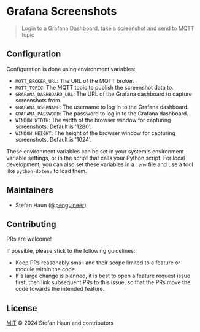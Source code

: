 # Grafana Screenshots

> Login to a Grafana Dashboard, take a screenshot and send to MQTT topic


## Configuration

Configuration is done using environment variables:

* `MQTT_BROKER_URL`: The URL of the MQTT broker.
* `MQTT_TOPIC`: The MQTT topic to publish the screenshot data to.
* `GRAFANA_DASHBOARD_URL`: The URL of the Grafana dashboard to capture screenshots from.
* `GRAFANA_USERNAME`: The username to log in to the Grafana dashboard.
* `GRAFANA_PASSWORD`: The password to log in to the Grafana dashboard.
* `WINDOW_WIDTH`: The width of the browser window for capturing screenshots. Default is '1280'.
* `WINDOW_HEIGHT`: The height of the browser window for capturing screenshots. Default is '1024'.

These environment variables can be set in your system's environment variable settings, or in the script that calls your Python script. For local development, you can also set these variables in a `.env` file and use a tool like `python-dotenv` to load them.


## Maintainers

* Stefan Haun ([@penguineer](https://github.com/penguineer))


## Contributing

PRs are welcome!

If possible, please stick to the following guidelines:

* Keep PRs reasonably small and their scope limited to a feature or module within the code.
* If a large change is planned, it is best to open a feature request issue first, then link subsequent PRs to this issue, so that the PRs move the code towards the intended feature.


## License

[MIT](LICENSE.txt) © 2024 Stefan Haun and contributors
